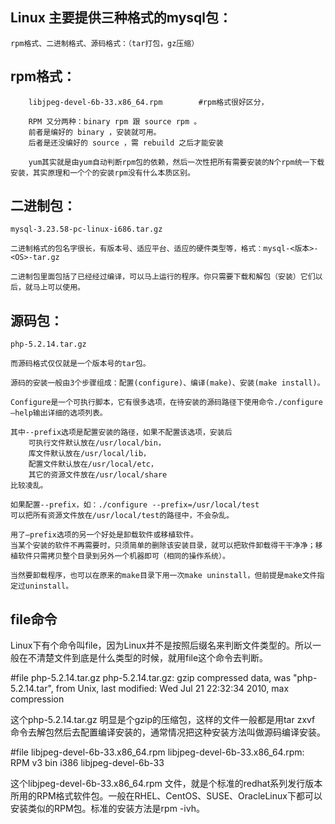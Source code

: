Linux 主要提供三种格式的mysql包：
----------------------------

    rpm格式、二进制格式、源码格式：（tar打包，gz压缩）


rpm格式： 
--------------

        libjpeg-devel-6b-33.x86_64.rpm        #rpm格式很好区分，

        RPM 又分两种：binary rpm 跟 source rpm 。 
        前者是编好的 binary ，安装就可用。 
        后者是还没编好的 source ，需 rebuild 之后才能安装

        yum其实就是由yum自动判断rpm包的依赖，然后一次性把所有需要安装的N个rpm统一下载安装，其实原理和一个个的安装rpm没有什么本质区别。

二进制包： 
--------------

    mysql-3.23.58-pc-linux-i686.tar.gz   

    二进制格式的包名字很长，有版本号、适应平台、适应的硬件类型等，格式：mysql-<版本>-<OS>-tar.gz

    二进制包里面包括了已经经过编译，可以马上运行的程序。你只需要下载和解包（安装）它们以后，就马上可以使用。


源码包：    
--------------

    php-5.2.14.tar.gz                   

    而源码格式仅仅就是一个版本号的tar包。

    源码的安装一般由3个步骤组成：配置(configure)、编译(make)、安装(make install)。

    Configure是一个可执行脚本，它有很多选项，在待安装的源码路径下使用命令./configure –help输出详细的选项列表。

    其中--prefix选项是配置安装的路径，如果不配置该选项，安装后
        可执行文件默认放在/usr/local/bin，
        库文件默认放在/usr/local/lib，
        配置文件默认放在/usr/local/etc，
        其它的资源文件放在/usr/local/share
    比较凌乱。

    如果配置--prefix，如：./configure --prefix=/usr/local/test
    可以把所有资源文件放在/usr/local/test的路径中，不会杂乱。

    用了—prefix选项的另一个好处是卸载软件或移植软件。
    当某个安装的软件不再需要时，只须简单的删除该安装目录，就可以把软件卸载得干干净净；移植软件只需拷贝整个目录到另外一个机器即可（相同的操作系统）。

    当然要卸载程序，也可以在原来的make目录下用一次make uninstall，但前提是make文件指定过uninstall。




file命令 
---------------- 

Linux下有个命令叫file，因为Linux并不是按照后缀名来判断文件类型的。所以一般在不清楚文件到底是什么类型的时候，就用file这个命令去判断。

#file php-5.2.14.tar.gz 
    php-5.2.14.tar.gz: gzip compressed data, was "php-5.2.14.tar", from Unix, last modified: Wed Jul 21 22:32:34 2010, max compression

这个php-5.2.14.tar.gz 明显是个gzip的压缩包，这样的文件一般都是用tar zxvf 命令去解包然后去配置编译安装的，通常情况把这种安装方法叫做源码编译安装。


#file libjpeg-devel-6b-33.x86_64.rpm 
    libjpeg-devel-6b-33.x86_64.rpm: RPM v3 bin i386 libjpeg-devel-6b-33

这个libjpeg-devel-6b-33.x86_64.rpm 文件，就是个标准的redhat系列发行版本所用的RPM格式软件包。一般在RHEL、CentOS、SUSE、OracleLinux下都可以安装类似的RPM包。标准的安装方法是rpm -ivh。






